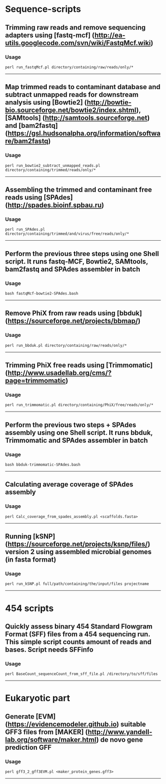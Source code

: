 Sequence-scripts
================

## Trimming raw reads and remove sequencing adapters using [fastq-mcf] (http://ea-utils.googlecode.com/svn/wiki/FastqMcf.wiki)

### Usage
    perl run_fastqMcf.pl directory/containing/raw/reads/only/*
--------------------------------------

## Map trimmed reads to contaminant database and subtract unmapped reads for downstream analysis using [Bowtie2] (http://bowtie-bio.sourceforge.net/bowtie2/index.shtml), [SAMtools] (http://samtools.sourceforge.net) and [bam2fastq] (https://gsl.hudsonalpha.org/information/software/bam2fastq)

### Usage
    perl run_bowtie2_subtract_unmapped_reads.pl directory/containing/trimmed/reads/only/*
--------------------------------------

## Assembling the trimmed and contaminant free reads using [SPAdes] (http://spades.bioinf.spbau.ru)

### Usage
    perl run_SPAdes.pl directory/containing/trimmed/and/virus/free/reads/only/*
--------------------------------------

## Perform the previous three steps using one Shell script. It runs fastq-MCF, Bowtie2, SAMtools, bam2fastq and SPAdes assembler in batch

### Usage 
    bash fastqMcf-bowtie2-SPAdes.bash
--------------------------------------

## Remove PhiX from raw reads using [bbduk] (https://sourceforge.net/projects/bbmap/)

### Usage
    perl run_bbduk.pl directory/containing/raw/reads/only/*
--------------------------------------

## Trimming PhiX free reads using [Trimmomatic] (http://www.usadellab.org/cms/?page=trimmomatic)

### Usage
    perl run_trimmomatic.pl directory/containing/PhiX/free/reads/only/*
--------------------------------------

## Perform the previous two steps + SPAdes assembly using one Shell script. It runs bbduk, Trimmomatic and SPAdes assembler in batch

### Usage
    bash bbduk-trimmomatic-SPAdes.bash
--------------------------------------

## Calculating average coverage of SPAdes assembly

### Usage
    perl Calc_coverage_from_spades_assembly.pl <scaffolds.fasta>
--------------------------------------

## Running [kSNP] (https://sourceforge.net/projects/ksnp/files/) version 2 using assembled microbial genomes (in fasta format)

### Usage
    perl run_kSNP.pl full/path/containing/the/input/files projectname
--------------------------------------

454 scripts
===========

## Quickly assess binary 454 Standard Flowgram Format (SFF) files from a 454 sequencing run. This simple script counts amount of reads and bases. Script needs SFFinfo

### Usage
    perl BaseCount_sequenceCount_from_sff_file.pl /directory/to/sff/files
--------------------------------------

Eukaryotic part
================

## Generate [EVM] (https://evidencemodeler.github.io) suitable GFF3 files from [MAKER] (http://www.yandell-lab.org/software/maker.html) de novo gene prediction GFF

### Usage
    perl gff3_2_gff3EVM.pl <maker_protein_genes.gff3>
--------------------------------------
